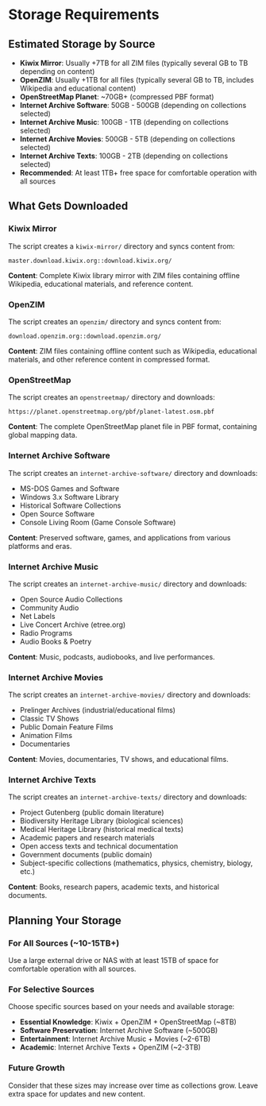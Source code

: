 # Storage Requirements

## Estimated Storage by Source

- **Kiwix Mirror**: Usually +7TB for all ZIM files (typically several GB to TB depending on content)
- **OpenZIM**: Usually +1TB for all files (typically several GB to TB, includes Wikipedia and educational content)
- **OpenStreetMap Planet**: ~70GB+ (compressed PBF format)
- **Internet Archive Software**: 50GB - 500GB (depending on collections selected)
- **Internet Archive Music**: 100GB - 1TB (depending on collections selected)
- **Internet Archive Movies**: 500GB - 5TB (depending on collections selected)
- **Internet Archive Texts**: 100GB - 2TB (depending on collections selected)
- **Recommended**: At least 1TB+ free space for comfortable operation with all sources

## What Gets Downloaded

### Kiwix Mirror

The script creates a `kiwix-mirror/` directory and syncs content from:
```
master.download.kiwix.org::download.kiwix.org/
```

**Content**: Complete Kiwix library mirror with ZIM files containing offline Wikipedia, educational materials, and reference content.

### OpenZIM

The script creates an `openzim/` directory and syncs content from:
```
download.openzim.org::download.openzim.org/
```

**Content**: ZIM files containing offline content such as Wikipedia, educational materials, and other reference content in compressed format.

### OpenStreetMap

The script creates an `openstreetmap/` directory and downloads:
```
https://planet.openstreetmap.org/pbf/planet-latest.osm.pbf
```

**Content**: The complete OpenStreetMap planet file in PBF format, containing global mapping data.

### Internet Archive Software

The script creates an `internet-archive-software/` directory and downloads:
- MS-DOS Games and Software
- Windows 3.x Software Library
- Historical Software Collections
- Open Source Software
- Console Living Room (Game Console Software)

**Content**: Preserved software, games, and applications from various platforms and eras.

### Internet Archive Music  

The script creates an `internet-archive-music/` directory and downloads:
- Open Source Audio Collections
- Community Audio
- Net Labels
- Live Concert Archive (etree.org)
- Radio Programs
- Audio Books & Poetry

**Content**: Music, podcasts, audiobooks, and live performances.

### Internet Archive Movies

The script creates an `internet-archive-movies/` directory and downloads:
- Prelinger Archives (industrial/educational films)
- Classic TV Shows
- Public Domain Feature Films
- Animation Films
- Documentaries

**Content**: Movies, documentaries, TV shows, and educational films.

### Internet Archive Texts

The script creates an `internet-archive-texts/` directory and downloads:
- Project Gutenberg (public domain literature)
- Biodiversity Heritage Library (biological sciences)
- Medical Heritage Library (historical medical texts)
- Academic papers and research materials
- Open access texts and technical documentation
- Government documents (public domain)
- Subject-specific collections (mathematics, physics, chemistry, biology, etc.)

**Content**: Books, research papers, academic texts, and historical documents.

## Planning Your Storage

### For All Sources (~10-15TB+)

Use a large external drive or NAS with at least 15TB of space for comfortable operation with all sources.

### For Selective Sources

Choose specific sources based on your needs and available storage:
- **Essential Knowledge**: Kiwix + OpenZIM + OpenStreetMap (~8TB)
- **Software Preservation**: Internet Archive Software (~500GB)
- **Entertainment**: Internet Archive Music + Movies (~2-6TB)
- **Academic**: Internet Archive Texts + OpenZIM (~2-3TB)

### Future Growth

Consider that these sizes may increase over time as collections grow. Leave extra space for updates and new content.
